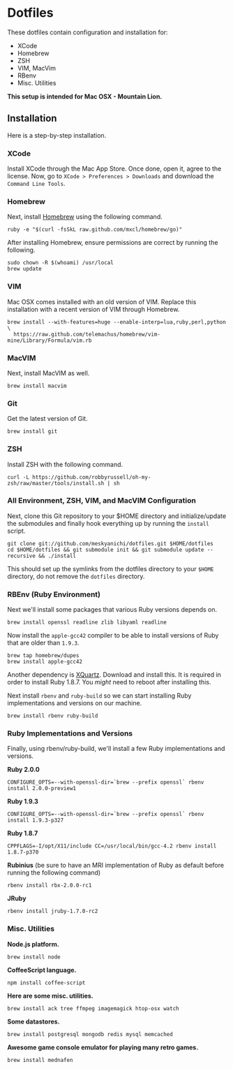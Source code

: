 # Dotfiles

These dotfiles contain configuration and installation for:

* XCode
* Homebrew
* ZSH
* VIM, MacVim
* RBenv
* Misc. Utilities

**This setup is intended for Mac OSX - Mountain Lion.**

## Installation

Here is a step-by-step installation.

### XCode

Install XCode through the Mac App Store. Once done, open it, agree to the license. Now, go to `XCode > Preferences > Downloads` and download the `Command Line Tools`.

### Homebrew

Next, install [Homebrew](http://mxcl.github.com/homebrew/) using the following command.

    ruby -e "$(curl -fsSkL raw.github.com/mxcl/homebrew/go)"

After installing Homebrew, ensure permissions are correct by running the following.

    sudo chown -R $(whoami) /usr/local
    brew update

### VIM

Mac OSX comes installed with an old version of VIM. Replace this installation with a recent version of VIM through Homebrew.

    brew install --with-features=huge --enable-interp=lua,ruby,perl,python \
      https://raw.github.com/telemachus/homebrew/vim-mine/Library/Formula/vim.rb

### MacVIM

Next, install MacVIM as well.

    brew install macvim

### Git

Get the latest version of Git.

    brew install git

### ZSH

Install ZSH with the following command.

    curl -L https://github.com/robbyrussell/oh-my-zsh/raw/master/tools/install.sh | sh

### All Environment, ZSH, VIM, and MacVIM Configuration

Next, clone this Git repository to your $HOME directory and initialize/update the submodules and finally hook everything up by running the `install` script.

    git clone git://github.com/meskyanichi/dotfiles.git $HOME/dotfiles
    cd $HOME/dotfiles && git submodule init && git submodule update --recursive && ./install

This should set up the symlinks from the dotfiles directory to your `$HOME` directory, do not remove the `dotfiles` directory.

### RBEnv (Ruby Environment)

Next we'll install some packages that various Ruby versions depends on.

    brew install openssl readline zlib libyaml readline

Now install the `apple-gcc42` compiler to be able to install versions of Ruby that are older than `1.9.3`.

    brew tap homebrew/dupes
    brew install apple-gcc42

Another dependency is [XQuartz](http://xquartz.macosforge.org/downloads/SL/XQuartz-2.7.4.dmg). Download and install this. It is required in order to install Ruby 1.8.7. You *might* need to reboot after installing this.

Next install `rbenv` and `ruby-build` so we can start installing Ruby implementations and versions on our machine.

    brew install rbenv ruby-build

### Ruby Implementations and Versions

Finally, using rbenv/ruby-build, we'll install a few Ruby implementations and versions.

**Ruby 2.0.0**

    CONFIGURE_OPTS=--with-openssl-dir=`brew --prefix openssl` rbenv install 2.0.0-preview1

**Ruby 1.9.3**

    CONFIGURE_OPTS=--with-openssl-dir=`brew --prefix openssl` rbenv install 1.9.3-p327

**Ruby 1.8.7**

    CPPFLAGS=-I/opt/X11/include CC=/usr/local/bin/gcc-4.2 rbenv install 1.8.7-p370

**Rubinius** (be sure to have an MRI implementation of Ruby as default before running the following command)

    rbenv install rbx-2.0.0-rc1

**JRuby**

    rbenv install jruby-1.7.0-rc2

### Misc. Utilities

**Node.js platform.**

    brew install node

**CoffeeScript language.**

    npm install coffee-script

**Here are some misc. utilities.**

    brew install ack tree ffmpeg imagemagick htop-osx watch

**Some datastores.**

    brew install postgresql mongodb redis mysql memcached

**Awesome game console emulator for playing many retro games.**

    brew install mednafen

